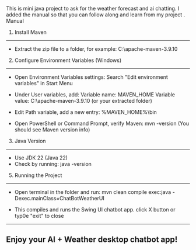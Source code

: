 This is mini java project to ask for the weather forecast and ai chatting. I added the manual so that you can follow along and learn from my project . 
Manual
1.  Install Maven
-----------------------------
- Extract the zip file to a folder, for example:
  C:\apache-maven-3.9.10

2. Configure Environment Variables (Windows)
--------------------------------------------
- Open Environment Variables settings:
  Search "Edit environment variables" in Start Menu

- Under User variables, add:
  Variable name: MAVEN_HOME
  Variable value: C:\apache-maven-3.9.10  (or your extracted folder)

- Edit Path variable, add a new entry:
  %MAVEN_HOME%\bin

- Open PowerShell or Command Prompt, verify Maven:
  mvn -version
  (You should see Maven version info)

3. Java Version
---------------
- Use JDK 22 (Java 22)
- Check by running:
  java -version

5. Running the Project
----------------------
- Open terminal in the folder and run:
  mvn clean compile exec:java -Dexec.mainClass=ChatBotWeatherUI

- This compiles and runs the Swing UI chatbot app.
click X button or typ0e "exit" to close 
--------------------------------------------
Enjoy your AI + Weather desktop chatbot app!
--------------------------------------------


